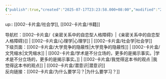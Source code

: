 ```yaml
---
{"publish":true,"created":"2025-07-17T23:23:58.000+08:00","modified":"2025-09-18T15:46:55.982+08:00","tags":["社会学"],"cssclasses":""}
---
```


up:: [[002-卡片盒/社会学]], [[002-卡片盒/书籍]]





导航栏：[[002-卡片盒/《亲密关系中的自恋型人格障碍》\|《亲密关系中的自恋型人格障碍》]] | [[002-卡片盒/心理学\|心理学]] | [[002-卡片盒/社会学\|社会学]]  
下级页面：[[002-卡片盒/大学竞争的隐蔽性\|大学竞争的隐蔽性]] | [[002-卡片盒/文凭缩水\|文凭缩水]] | [[002-卡片盒/学术是不分立场的，更多的是揭示事实。\|学术是不分立场的，更多的是揭示事实。]] | [[002-卡片盒/我觉得这本书的观点 \|我觉得这本书的观点]] | [[002-卡片盒/潜意识\|潜意识]]  
反向链接：[[002-卡片盒/为什么要学习？\|为什么要学习？]]